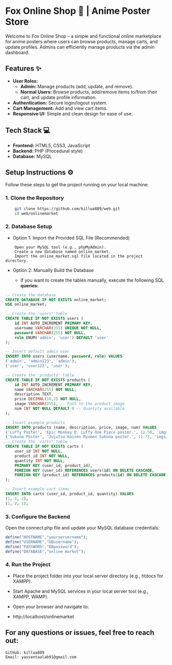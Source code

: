 # Fox Online Shop 🛒 | Anime Poster Store

Welcome to Fox Online Shop – a simple and functional online marketplace for anime posters where users can browse products, manage carts, and update profiles. Admins can efficiently manage products via the admin dashboard.

## Features ✨

- **User Roles:**
    - **Admin:** Manage products (add, update, and remove).
    - **Normal Users:** Browse products, add/remove items to/from their cart, and update profile information.
- **Authentication:** Secure login/logout system.
- **Cart Management:** Add and view cart items.
- **Responsive UI:** Simple and clean design for ease of use.

## Tech Stack 💻

- **Frontend:** HTML5, CSS3, JavaScript
- **Backend:** PHP (Procedural style)
- **Database:** MySQL

## Setup Instructions ⚙️

Follow these steps to get the project running on your local machine:
### 1. Clone the Repository
``` bash
    git clone https://github.com/killua889/web.git
    cd web/onlinemarket
```
### 2. Database Setup
- Option 1: Import the Provided SQL File (Recommended)
```
    Open your MySQL tool (e.g., phpMyAdmin).
    Create a new database named online_market.
    Import the online_market.sql file located in the project directory.
```
- Option 2: Manually Build the Database

    - If you want to create the tables manually, execute the following SQL **queries:**
``` sql
-- Create the database
CREATE DATABASE IF NOT EXISTS online_market;
USE online_market;

-- Create the 'users' table
CREATE TABLE IF NOT EXISTS users (
    id INT AUTO_INCREMENT PRIMARY KEY,
    username VARCHAR(255) UNIQUE NOT NULL,
    password VARCHAR(255) NOT NULL,
    role ENUM('admin', 'user') DEFAULT 'user'
);

-- Insert default admin user
INSERT INTO users (username, password, role) VALUES
('admin', 'admin123', 'admin'),
('user', 'user123', 'user');

-- Create the 'products' table
CREATE TABLE IF NOT EXISTS products (
    id INT AUTO_INCREMENT PRIMARY KEY,
    name VARCHAR(255) NOT NULL,
    description TEXT,
    price DECIMAL(10,2) NOT NULL,
    image VARCHAR(255), -- Path to the product image
    num INT NOT NULL DEFAULT 0 -- Quantity available
);

-- Insert example products
INSERT INTO products (name, description, price, image, num) VALUES
('Luffy Poster', 'Epic Monkey D. Luffy One Piece poster.', 12.50, 'imgs/wallpaperflare.com_wallpaper(1).jpg', 15),
('Sukuna Poster', 'Jujutsu Kaisen Ryomen Sukuna poster.', 11.75, 'imgs/wallpaperflare.com_wallpaper(3).jpg', 10);
-- Create the 'carts' table
CREATE TABLE IF NOT EXISTS carts (
    user_id INT NOT NULL,
    product_id INT NOT NULL,
    quantity INT NOT NULL,
    PRIMARY KEY (user_id, product_id),
    FOREIGN KEY (user_id) REFERENCES users(id) ON DELETE CASCADE,
    FOREIGN KEY (product_id) REFERENCES products(id) ON DELETE CASCADE
);

-- Insert example cart items
INSERT INTO carts (user_id, product_id, quantity) VALUES
(1, 1, 2), 
(1, 2, 1);
```

### 3. Configure the Backend
Open the connect.php file and update your MySQL database credentials:
``` php
define("HOSTNAME","yourservername");
define("USERNAME","DBusername");
define("PASSWORD","DBpassword");
define("DATABASE","online market");
```
### 4. Run the Project

- Place the project folder into your local server directory (e.g., htdocs for XAMPP).
- Start Apache and MySQL services in your local server tool (e.g., XAMPP, WAMP).
- Open your browser and navigate to:

- http://localhost/onlinemarket


## For any questions or issues, feel free to reach out:

    GitHub: killua889
    Email: yassentaalab91@gmail.com